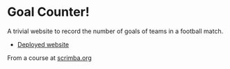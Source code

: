 # Goal Counter!
A trivial website to record the number of goals of teams in a football match. 

- [Deployed website](https://benevolent-gnome-d88c77.netlify.app/)

From a course at [scrimba.org](scrimba.org)
